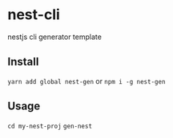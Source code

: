 # nest-cli
nestjs cli generator template


## Install
`yarn add global nest-gen`
or
`npm i -g nest-gen`
## Usage
`cd my-nest-proj`
`gen-nest`
